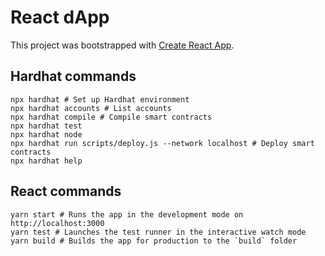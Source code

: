 # React dApp

This project was bootstrapped with [Create React App](https://github.com/facebook/create-react-app).

## Hardhat commands

```shell
npx hardhat # Set up Hardhat environment
npx hardhat accounts # List accounts
npx hardhat compile # Compile smart contracts
npx hardhat test
npx hardhat node
npx hardhat run scripts/deploy.js --network localhost # Deploy smart contracts
npx hardhat help
```

## React commands

```shell
yarn start # Runs the app in the development mode on http://localhost:3000
yarn test # Launches the test runner in the interactive watch mode
yarn build # Builds the app for production to the `build` folder
```

